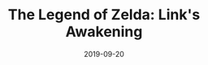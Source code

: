 ---
layout: game
title: "The Legend of Zelda: Link's Awakening"
console: Nintendo Switch
date: 2019-09-20
---